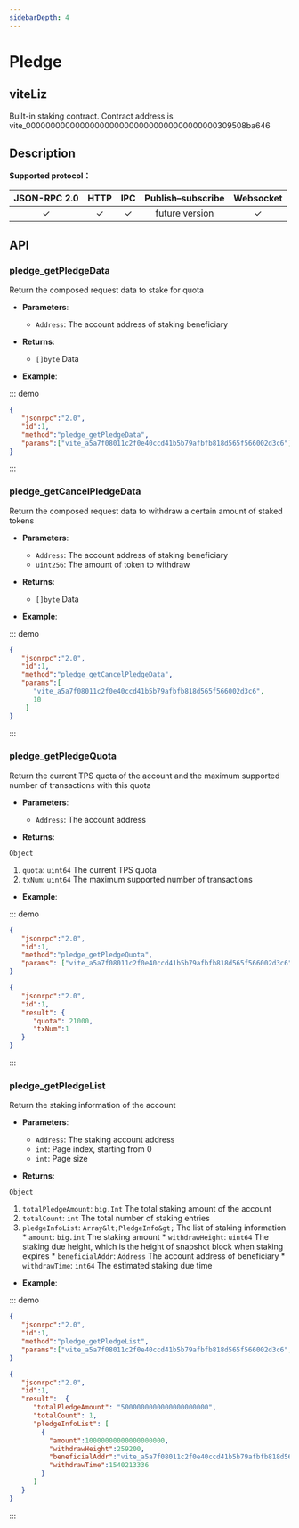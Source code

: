 ```yaml
---
sidebarDepth: 4
---
```


# Pledge
## viteLiz
Built-in staking contract. Contract address is vite_000000000000000000000000000000000000000309508ba646

## Description

**Supported protocol：**

|  JSON-RPC 2.0  | HTTP | IPC |Publish–subscribe |Websocket |
|:------------:|:-----------:|:-----:|:-----:|:-----:|
| &#x2713;|  &#x2713; |  &#x2713; |future version| &#x2713; |

## API

### pledge_getPledgeData
Return the composed request data to stake for quota

- **Parameters**: 

  * `Address`: The account address of staking beneficiary

- **Returns**: 
	- `[]byte` Data

- **Example**:


::: demo


```json tab:Request
{  
   "jsonrpc":"2.0",
   "id":1,
   "method":"pledge_getPledgeData",
   "params":["vite_a5a7f08011c2f0e40ccd41b5b79afbfb818d565f566002d3c6"]
}
```

:::

### pledge_getCancelPledgeData
Return the composed request data to withdraw a certain amount of staked tokens

- **Parameters**: 

  * `Address`: The account address of staking beneficiary
  * `uint256`: The amount of token to withdraw

- **Returns**: 
	- `[]byte` Data

- **Example**:


::: demo


```json tab:Request
{  
   "jsonrpc":"2.0",
   "id":1,
   "method":"pledge_getCancelPledgeData",
   "params":[
      "vite_a5a7f08011c2f0e40ccd41b5b79afbfb818d565f566002d3c6",
      10
    ]
}
```

:::

### pledge_getPledgeQuota
Return the current TPS quota of the account and the maximum supported number of transactions with this quota

- **Parameters**: 

  * `Address`: The account address

- **Returns**: 

`Object`
  1. `quota`: `uint64`  The current TPS quota
  2. `txNum`: `uint64`  The maximum supported number of transactions

- **Example**:


::: demo


```json tab:Request
{  
   "jsonrpc":"2.0",
   "id":1,
   "method":"pledge_getPledgeQuota",
   "params": ["vite_a5a7f08011c2f0e40ccd41b5b79afbfb818d565f566002d3c6"]
}
```

```json tab:Response
{  
   "jsonrpc":"2.0",
   "id":1,
   "result": {
      "quota": 21000,
      "txNum":1
   }
}
```
:::

### pledge_getPledgeList
Return the staking information of the account

- **Parameters**: 

  * `Address`: The staking account address
  * `int`: Page index, starting from 0
  * `int`: Page size

- **Returns**: 

`Object`
  1. `totalPledgeAmount`: `big.Int`  The total staking amount of the account
  2. `totalCount`: `int`  The total number of staking entries
  3. `pledgeInfoList`: `Array&lt;PledgeInfo&gt;`  The list of staking information
    * `amount`: `big.int`  The staking amount
    * `withdrawHeight`: `uint64`  The staking due height, which is the height of snapshot block when staking expires
    * `beneficialAddr`: `Address`  The account address of beneficiary
    * `withdrawTime`: `int64`  The estimated staking due time

- **Example**:


::: demo


```json tab:Request
{  
   "jsonrpc":"2.0",
   "id":1,
   "method":"pledge_getPledgeList",
   "params":["vite_a5a7f08011c2f0e40ccd41b5b79afbfb818d565f566002d3c6", 0, 50]
}
```

```json tab:Response
{  
   "jsonrpc":"2.0",
   "id":1,
   "result":  {
      "totalPledgeAmount": "5000000000000000000000",
      "totalCount": 1,
      "pledgeInfoList": [
        {
          "amount":10000000000000000000,
          "withdrawHeight":259200,
          "beneficialAddr":"vite_a5a7f08011c2f0e40ccd41b5b79afbfb818d565f566002d3c6",
          "withdrawTime":1540213336
        }
      ]
   }
}
```
:::

